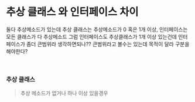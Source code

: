 
# 추상 클래스 와 인터페이스 차이
둘다 추상메소드가 있는데 추상 클래스는 추상메소드가 0 혹은 1개 이상, 인터페이스는 모든 클래스가 다 추상메소드
그럼 인터페이스도 추상클래스가 1개 이상 있는건데 인터페이스가 좀더 큰범위라 생각하면되나??
큰범위라고 볼수는 있는데 목적이 달라 구분을 해야한다?

<br>

### 추상 클래스
> 추상 메소드가 없거나 하나 이상 있을경우 
